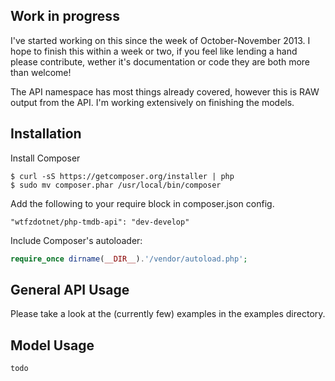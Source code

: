 Work in progress
----------------

I've started working on this since the week of October-November 2013. I hope to finish this within a week or two, if you feel like lending a hand please contribute, wether it's documentation or code they are both more than welcome!

The API namespace has most things already covered, however this is RAW output from the API. I'm working extensively on finishing the models.

Installation
------------
Install Composer

```
$ curl -sS https://getcomposer.org/installer | php
$ sudo mv composer.phar /usr/local/bin/composer
```

Add the following to your require block in composer.json config.

```
"wtfzdotnet/php-tmdb-api": "dev-develop"
```

Include Composer's autoloader:


```php
require_once dirname(__DIR__).'/vendor/autoload.php';
```


General API Usage
-----------------

Please take a look at the (currently few) examples in the examples directory.

Model Usage
-----------

`todo`